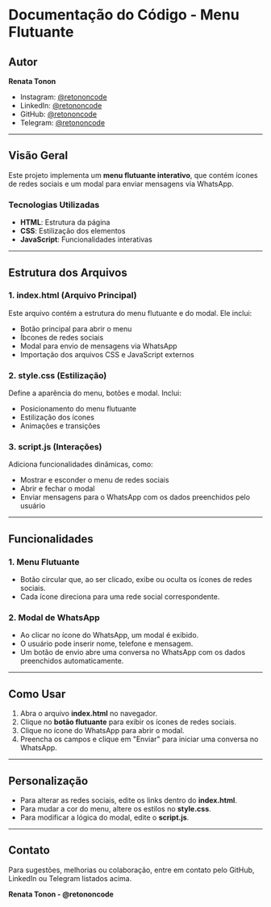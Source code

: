 # Documentação do Código - Menu Flutuante

## Autor
**Renata Tonon**  
- Instagram: [@retononcode](https://www.instagram.com/retononcode)  
- LinkedIn: [@retononcode](https://www.linkedin.com/in/retononcode)  
- GitHub: [@retononcode](https://github.com/retononcode)  
- Telegram: [@retononcode](https://t.me/retononcode)

---

## Visão Geral
Este projeto implementa um **menu flutuante interativo**, que contém ícones de redes sociais e um modal para enviar mensagens via WhatsApp.

### Tecnologias Utilizadas
- **HTML**: Estrutura da página
- **CSS**: Estilização dos elementos
- **JavaScript**: Funcionalidades interativas

---

## Estrutura dos Arquivos

### 1. **index.html** (Arquivo Principal)
Este arquivo contém a estrutura do menu flutuante e do modal. Ele inclui:
- Botão principal para abrir o menu
- Íbcones de redes sociais
- Modal para envio de mensagens via WhatsApp
- Importação dos arquivos CSS e JavaScript externos

### 2. **style.css** (Estilização)
Define a aparência do menu, botões e modal. Inclui:
- Posicionamento do menu flutuante
- Estilização dos ícones
- Animações e transições

### 3. **script.js** (Interações)
Adiciona funcionalidades dinâmicas, como:
- Mostrar e esconder o menu de redes sociais
- Abrir e fechar o modal
- Enviar mensagens para o WhatsApp com os dados preenchidos pelo usuário

---

## Funcionalidades

### 1. **Menu Flutuante**
- Botão circular que, ao ser clicado, exibe ou oculta os ícones de redes sociais.
- Cada ícone direciona para uma rede social correspondente.

### 2. **Modal de WhatsApp**
- Ao clicar no ícone do WhatsApp, um modal é exibido.
- O usuário pode inserir nome, telefone e mensagem.
- Um botão de envio abre uma conversa no WhatsApp com os dados preenchidos automaticamente.

---

## Como Usar
1. Abra o arquivo **index.html** no navegador.
2. Clique no **botão flutuante** para exibir os ícones de redes sociais.
3. Clique no ícone do WhatsApp para abrir o modal.
4. Preencha os campos e clique em "Enviar" para iniciar uma conversa no WhatsApp.

---

## Personalização
- Para alterar as redes sociais, edite os links dentro do **index.html**.
- Para mudar a cor do menu, altere os estilos no **style.css**.
- Para modificar a lógica do modal, edite o **script.js**.

---

## Contato
Para sugestões, melhorias ou colaboração, entre em contato pelo GitHub, LinkedIn ou Telegram listados acima.

**Renata Tonon - @retononcode**

